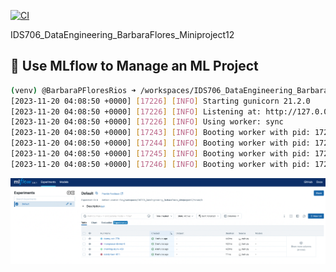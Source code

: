 [![CI](https://github.com/nogibjj/IDS706_DataEngineering_BarbaraFlores_Miniproject12/actions/workflows/cicd.yml/badge.svg)](https://github.com/nogibjj/IDS706_DataEngineering_BarbaraFlores_Miniproject12/actions/workflows/cicd.yml)


IDS706_DataEngineering_BarbaraFlores_Miniproject12
## 📂 Use MLflow to Manage an ML Project

```bash
(venv) @BarbaraPFloresRios ➜ /workspaces/IDS706_DataEngineering_BarbaraFlores_Miniproject12 (main) $ mlflow ui --port 5050
[2023-11-20 04:08:50 +0000] [17226] [INFO] Starting gunicorn 21.2.0
[2023-11-20 04:08:50 +0000] [17226] [INFO] Listening at: http://127.0.0.1:5050 (17226)
[2023-11-20 04:08:50 +0000] [17226] [INFO] Using worker: sync
[2023-11-20 04:08:50 +0000] [17243] [INFO] Booting worker with pid: 17243
[2023-11-20 04:08:50 +0000] [17244] [INFO] Booting worker with pid: 17244
[2023-11-20 04:08:50 +0000] [17245] [INFO] Booting worker with pid: 17245
[2023-11-20 04:08:50 +0000] [17246] [INFO] Booting worker with pid: 17246
```


![01.png](https://raw.githubusercontent.com/nogibjj/IDS706_DataEngineering_BarbaraFlores_Miniproject12/main/images/01.png)
